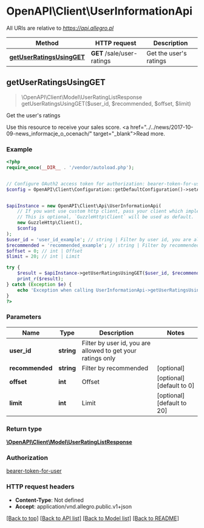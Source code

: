# OpenAPI\Client\UserInformationApi

All URIs are relative to *https://api.allegro.pl*

Method | HTTP request | Description
------------- | ------------- | -------------
[**getUserRatingsUsingGET**](UserInformationApi.md#getUserRatingsUsingGET) | **GET** /sale/user-ratings | Get the user&#39;s ratings



## getUserRatingsUsingGET

> \OpenAPI\Client\Model\UserRatingListResponse getUserRatingsUsingGET($user_id, $recommended, $offset, $limit)

Get the user's ratings

Use this resource to receive your sales score. <a href=\"../../news/2017-10-09-news_informacje_o_ocenach/\" target=\"_blank\">Read more</a>.

### Example

```php
<?php
require_once(__DIR__ . '/vendor/autoload.php');


// Configure OAuth2 access token for authorization: bearer-token-for-user
$config = OpenAPI\Client\Configuration::getDefaultConfiguration()->setAccessToken('YOUR_ACCESS_TOKEN');


$apiInstance = new OpenAPI\Client\Api\UserInformationApi(
    // If you want use custom http client, pass your client which implements `GuzzleHttp\ClientInterface`.
    // This is optional, `GuzzleHttp\Client` will be used as default.
    new GuzzleHttp\Client(),
    $config
);
$user_id = 'user_id_example'; // string | Filter by user id, you are allowed to get your ratings only
$recommended = 'recommended_example'; // string | Filter by recommended
$offset = 0; // int | Offset
$limit = 20; // int | Limit

try {
    $result = $apiInstance->getUserRatingsUsingGET($user_id, $recommended, $offset, $limit);
    print_r($result);
} catch (Exception $e) {
    echo 'Exception when calling UserInformationApi->getUserRatingsUsingGET: ', $e->getMessage(), PHP_EOL;
}
?>
```

### Parameters


Name | Type | Description  | Notes
------------- | ------------- | ------------- | -------------
 **user_id** | **string**| Filter by user id, you are allowed to get your ratings only |
 **recommended** | **string**| Filter by recommended | [optional]
 **offset** | **int**| Offset | [optional] [default to 0]
 **limit** | **int**| Limit | [optional] [default to 20]

### Return type

[**\OpenAPI\Client\Model\UserRatingListResponse**](../Model/UserRatingListResponse.md)

### Authorization

[bearer-token-for-user](../../README.md#bearer-token-for-user)

### HTTP request headers

- **Content-Type**: Not defined
- **Accept**: application/vnd.allegro.public.v1+json

[[Back to top]](#) [[Back to API list]](../../README.md#documentation-for-api-endpoints)
[[Back to Model list]](../../README.md#documentation-for-models)
[[Back to README]](../../README.md)

